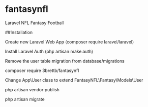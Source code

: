 # fantasynfl
Laravel NFL Fantasy Football


##Installation

Create new Laravel Web App (composer require laravel/laravel)

Install Laravel Auth (php artisan make:auth)

Remove the user table migration from database/migrations

composer require 3brettb/fantasynfl

Change App\User class to extend FantasyNFL\Fantasy\Models\User

php artisan vendor:publish

php artisan migrate
